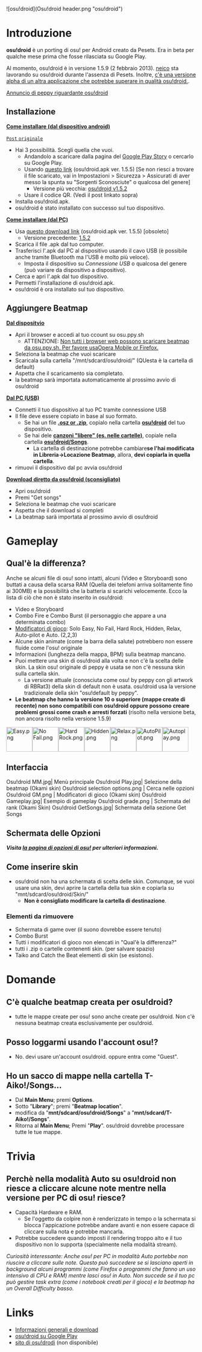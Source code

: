 ![osu!droid](Osu!droid header.png "osu!droid")

Introduzione
============

**osu!droid** è un porting di osu! per Android creato da Pesets. Era in beta per qualche mese prima che fosse rilasciata su Google Play.

Al momento, osu!droid è in versione 1.5.9 (2 febbraio 2013). [neico](http://osu.ppy.sh/u/119665) sta lavorando su osu!droid durante l'assenza di Pesets. Inoltre, [c'è una versione alpha di un altra applicazione che potrebbe superare in qualità osu!droid.](http://osu.ppy.sh/forum/t/107611).

[Annuncio di peppy riguardante osu!droid](https://osu.ppy.sh/forum/t/62561)

Installazione
-------------

**<u>Come installare (dal dispositivo android)</u>**

[`Post` `originale`](http://osu.ppy.sh/forum/t/62680)

-   Hai 3 possibilità. Scegli quella che vuoi.
    -   Andandolo a scaricare dalla pagina del [Google Play Story](https://play.google.com/store/apps/details?id=ru.nsu.ccfit.zuev.osu) o cercarlo su Google Play.
    -   Usando [questo link](https://dl.dropbox.com/u/45596631/osudroid1.5.5/osudroid.apk) (osu!droid.apk ver. 1.5.5) \[Se non riesci a trovare il file scaricato, vai in Impostazioni &gt; Sicurezza &gt; Assicurati di aver messo la spunta su "Sorgenti Sconosciute" o qualcosa del genere\]
        -   Versione più vecchia: [osu!droid v1.5.2](http://dl.dropbox.com/u/45596631/osudroid1.5.2/osudroid.apk)
    -   Usare il codice QR. (Vedi il post linkato sopra)
-   Installa osu!droid.apk.
-   osu!droid è stato installato con successo sul tuo dispositivo.

**<u>Come installare (dal PC)</u>**

-   Usa [questo download link](https://dl.dropbox.com/u/45596631/osudroid1.5.5/osudroid.apk) (osu!droid.apk ver. 1.5.5) \[obsoleto\]
    -   Versione precedente: [1.5.2](http://dl.dropbox.com/u/45596631/osudroid1.5.2/osudroid.apk)
-   Scarica il file .apk dal tuo computer.
-   Trasferisci l'.apk dal PC al dispositivo usando il cavo USB (è possibile anche tramite Bluetooth ma l'USB è molto più veloce).
    -   Imposta il dispositivo su *Connessione USB* o qualcosa del genere (può variare da dispositivo a dispositivo).
-   Cerca e apri l'.apk dal tuo dispositivo.
-   Permetti l'installazione di osu!droid.apk.
-   osu!droid è ora installato sul tuo dispositivo.

Aggiungere Beatmap
------------------

**<u>Dal dispositvio</u>**

-   Apri il browser e accedi al tuo ccount su osu.ppy.sh
    -   ATTENZIONE: <u>Non tutti i browser web possono scaricare beatmap da osu.ppy.sh. Per favore usaOpera Mobile or Firefox.</u>
-   Seleziona la beatmap che vuoi scaricare
-   Scaricala sulla cartella "/mnt/sdcard/osu!droid/" (QUesta è la cartella di default)
-   Aspetta che il scaricamento sia completato.
-   la beatmap sarà importata automaticamente al prossimo avvio di osu!droid

**<u>Dal PC (USB)</u>**

-   Connetti il tuo dispositivo al tuo PC tramite connessione USB
-   Il file deve essere copiato in base al suo formato.
    -   Se hai un file **<u>.osz or .zip</u>**, copialo nella cartella <u>**osu!droid**</u> del tuo dispositivo.
    -   Se hai dele **<u> canzoni "libere" (es. nelle cartelle)</u>**, copiale nella cartella <u>**osu!droid/Songs**</u>.
        -   La cartella di destinazione potrebbe cambiare**se l'hai modificata in Libreria-&gt;Locazione Beatmap**, allora, **devi copiarla in quella cartella**.
-   rimuovi il dispositivo dal pc avvia osu!droid

**<u>Download diretto da osu!droid (sconsigliato)</u>**

-   Apri osu!droid
-   Premi "Get songs"
-   Seleziona le beatmap che vuoi scaricare
-   Aspetta che il download si completi
-   La beatmap sarà importata al prossimo avvio di osu!droid

Gameplay
========

Qual'è la differenza?
---------------------

Anche se alcuni file di osu! sono intatti, alcuni (Video e Storyboard) sono buttati a causa della scarsa RAM (Quella dei telefoni arriva solitamente fino ai 300MB) e la possibilità che la batteria si scarichi velocemente. Ecco la lista di ciò che non è stato inserito in osu!droid:

-   Video e Storyboard
-   Combo Fire e Combo Burst (il personaggio che appare a una determinata combo)
-   [Modificatori di gioco](Modificatori_di_gioco "wikilink"): Solo Easy, No Fail, Hard Rock, Hidden, Relax, Auto-pilot e Auto. (2,2,3)
-   Alcune skin animate (come la barra della salute) potrebbero non essere fluide come l'osu! originale
-   Informazioni (lunghezza della mappa, BPM) sulla beatmap mancano.
-   Puoi mettere una skin di osu!droid alla volta e non c'è la scelta delle skin. La skin osu! originale di peppy è usata se non c'è nessuna skin sulla cartella skin.
    -   La versione attuale (conosciuta come osu! by peppy con gli artwork di RBRat3) della skin di default non è usata. osu!droid usa la versione tradizionale della skin "osu!default by peppy".
-   **Le beatmap che hanno la versione 10 o superiore (mappe create di recente) non sono compatibili con osu!droid oppure possono creare problemi grossi come crash e arresti forzati** (risolto nella versione beta, non ancora risolto nella versione 1.5.9)

<img src="Easy.png" title="fig:Easy.png" alt="Easy.png" width="69" height="65" /><img src="No Fail.png" title="fig:No Fail.png" alt="No Fail.png" width="69" height="65" /><img src="Hard Rock.png" title="fig:Hard Rock.png" alt="Hard Rock.png" width="69" height="65" /><img src="Hidden.png" title="fig:Hidden.png" alt="Hidden.png" width="69" height="65" /><img src="Relax.png" title="fig:Relax.png" alt="Relax.png" width="69" height="65" /><img src="AutoPilot.png" title="fig:AutoPilot.png" alt="AutoPilot.png" width="69" height="65" /><img src="Autoplay.png" title="fig:Autoplay.png" alt="Autoplay.png" width="69" height="65" />

Interfaccia
-----------

Osu!droid MM.jpg| Menù principale Osu!droid Play.jpg| Selezione della beatmap (Okami skin) Osu!droid selection options.png | Cerca nelle opzioni Osu!droid GM.png | Modificatori di gioco (Okami skin) Osu!droid Gameplay.jpg| Esempio di gameplay Osu!droid grade.png | Schermata del rank (Okami Skin) Osu!droid GetSongs.jpg| Schermata della sezione Get Songs

Schermata delle Opzioni
-----------------------

***Visita [la pagina di opzioni di osu!](IT:osu!droid/Options "wikilink") per ulteriori informazioni.***

Come inserire skin
------------------

-   osu!droid non ha una schermata di scelta delle skin. Comunque, se vuoi usare una skin, devi aprire la cartella della tua skin e copiarla su "mnt/sdcard/osu!droid/Skin/"
    -   **Non è consigliato modificare la cartella di destinazione**.

### Elementi da rimuovere

-   Schermata di game over (il suono dovrebbe essere tenuto)
-   Combo Burst
-   Tutti i modificatori di gioco non elencati in "Qual'è la differenza?"
-   tutti i .zip o cartelle contenenti skin. (per salvare spazio)
-   Taiko and Catch the Beat elementi di skin (se esistono).

Domande
=======

C'è qualche beatmap creata per osu!droid?
-----------------------------------------

-   tutte le mappe create per osu! sono anche create per osu!droid. Non c'è nessuna beatmap creata esclusivamente per osu!droid.

Posso loggarmi usando l'account osu!?
-------------------------------------

-   No. devi usare un'account osu!droid. oppure entra come "Guest".

Ho un sacco di mappe nella cartella T-Aiko!/Songs...
----------------------------------------------------

-   Dal **Main Menu**; premi **Options**.
-   Sotto "**Library**"; premi "**Beatmap location**".
-   modifica da "**mnt/sdcard/osu!droid/Songs**" a "**mnt/sdcard/T-Aiko!/Songs**".
-   Ritorna al **Main Menu**; Premi "**Play**". osu!droid dovrebbe processare tutte le tue mappe.

Trivia
======

Perchè nella modalità Auto su osu!droid non riesce a cliccare alcune note mentre nella versione per PC di osu! riesce?
----------------------------------------------------------------------------------------------------------------------

-   Capacità Hardware e RAM.
    -   Se l'oggetto da colpire non è renderizzato in tempo o la schermata si blocca l'appicazione potrebbe andare avanti e non essere capace di cliccare sulla nota e potrebbe mancarla.
-   Potrebbe succedere quando imposti il rendering troppo alto e il tuo dispositivo non lo supporta (specialmente nella modalità stream).

*Curiosità interessante: Anche osu! per PC in modalità Auto portebbe non riuscire a cliccare sulle note. Questo può succedere se si lasciano aperti in background alcuni programmi (come Firefox o programmi che fanno un uso intensivo di CPU e RAM) mentre lasci osu! in Auto. Non succede se il tuo pc può gestire task extra (come i notebook creati per il gioco) e la beatmap ha un Overall Difficulty basso.*

Links
=====

-   [Informazioni generali e download](http://osu.ppy.sh/forum/t/62680)
-   [osu!droid su Google Play](https://play.google.com/store/apps/details?id=ru.nsu.ccfit.zuev.osu)
-   [sito di osu!drodi](http://osudroid.com/) (non disponibile)
